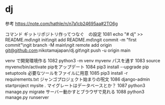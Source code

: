 # dj

参考
https://note.com/hathle/n/n7a1cb24695aa#2TO6g

コマンド
ギットリポジトリ作ってつなぐ　の設定
1081  echo "# dj" >> README.md\ngit init\ngit add README.md\ngit commit -m "first commit"\ngit branch -M main\ngit remote add origin git@github.com:nikotamajapan/dj.git\ngit push -u origin main

venv で開発環境作る
 1082  python3 -m venv myvenv
 パスを通す
 1083  source myvenv/bin/activate
 pipをアップデート
 1084  pip3 install --upgrade pip setuptools
 必要なツールをファイルに用意
 1085  pip3 install -r requirements.txt
 ジャンゴプロジェクト始まりの呪文
 1086  django-admin startproject mysite .
 マイグレートはデータベースとか？
 1087  python3 manage.py migrate
 サーバー動かすとブラウザで見れる
 1088  python3 manage.py runserver
